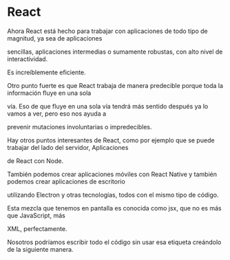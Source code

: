 # React

Ahora React está hecho para trabajar con aplicaciones de todo tipo de magnitud, ya sea de aplicaciones

sencillas, aplicaciones intermedias o sumamente robustas, con alto nivel de interactividad.

Es increíblemente eficiente.

Otro punto fuerte es que React trabaja de manera predecible porque toda la información fluye en una sola

vía. Eso de que fluye en una sola vía tendrá más sentido después ya lo vamos a ver, pero eso nos ayuda a

prevenir mutaciones involuntarias o impredecibles.

Hay otros puntos interesantes de React, como por ejemplo que se puede trabajar del lado del servidor, Aplicaciones

de React con Node.

También podemos crear aplicaciones móviles con React Native y también podemos crear aplicaciones de escritorio

utilizando Electron y otras tecnologías, todos con el mismo tipo de código.





Esta mezcla que tenemos en pantalla es conocida como jsx, que no es más que JavaScript, más

XML, perfectamente.

Nosotros podríamos escribir todo el código sin usar esa etiqueta creándolo de la siguiente manera.